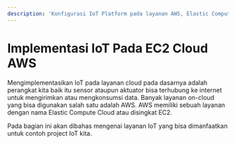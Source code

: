 ```yaml
---
description: 'Konfigurasi IoT Platform pada layanan AWS, Elastic Compute Cloud'
---
```


# Implementasi IoT Pada EC2 Cloud AWS

Mengimplementasikan IoT pada layanan cloud pada dasarnya adalah perangkat kita baik itu sensor ataupun aktuator bisa terhubung ke internet untuk mengirimkan atau mengkonsumsi data. Banyak layanan on-cloud yang bisa digunakan salah satu adalah AWS. AWS memiliki sebuah layanan dengan nama Elastic Compute Cloud atau disingkat EC2. 

Pada bagian ini akan dibahas mengenai layanan IoT yang bisa dimanfaatkan untuk contoh project IoT kita.

